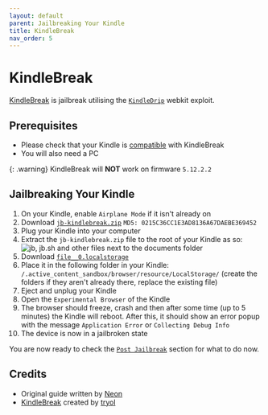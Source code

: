 ```yaml
---
layout: default
parent: Jailbreaking Your Kindle
title: KindleBreak
nav_order: 5
---
```


# KindleBreak
[KindleBreak](https://www.mobileread.com/forums/showthread.php?t=338268) is jailbreak utilising the [`KindleDrip`](https://medium.com/realmodelabs/kindledrip-from-your-kindles-email-address-to-using-your-credit-card-bb93dbfb2a08) webkit exploit.

## Prerequisites
- Please check that your Kindle is [compatible](../getting-started.html) with KindleBreak
- You will also need a PC

{: .warning}
KindleBreak will **NOT** work on firmware `5.12.2.2`

## Jailbreaking Your Kindle
1. On your Kindle, enable `Airplane Mode` if it isn't already on
2. Download [`jb-kindlebreak.zip`](https://storage.gra.cloud.ovh.net/v1/AUTH_2ac4bfee353948ec8ea7fd1710574097/mr-public/Touch/jb-kindlebreak.zip) `MD5: 0215C36CC1E3AD8136A67DAEBE369452`
3. Plug your Kindle into your computer
4. Extract the `jb-kindlebreak.zip` file to the root of your Kindle as so:
![jb, jb.sh and other files next to the documents folder](KindleBreak-Files.png "Like This")
5. Download [`file__0.localstorage`](./file__0.localstorage)
6. Place it in the following folder in your Kindle: `/.active_content_sandbox/browser/resource/LocalStorage/` (create the folders if they aren't already there, replace the existing file)
7. Eject and unplug your Kindle
8. Open the `Experimental Browser` of the Kindle
9. The browser should freeze, crash and then after some time (up to 5 minutes) the Kindle will reboot. After this, it should show an error popup with the message `Application Error` or `Collecting Debug Info`
10. The device is now in a jailbroken state

You are now ready to check the [`Post Jailbreak`](./post-jailbreak/) section for what to do now.

## Credits
- Original guide written by [Neon](https://www.mobileread.com/forums/member.php?u=329187)
- [KindleBreak](https://www.mobileread.com/forums/showthread.php?t=338268) created by [tryol](https://www.mobileread.com/forums/member.php?u=317940)